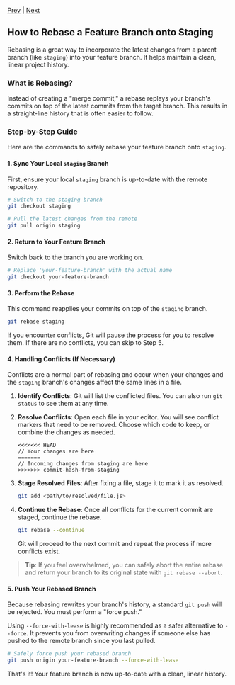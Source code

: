 [Prev](/page-03.md) | [Next](/page-05.md)

## How to Rebase a Feature Branch onto Staging

Rebasing is a great way to incorporate the latest changes from a parent branch (like `staging`) into your feature branch. It helps maintain a clean, linear project history.

### What is Rebasing?

Instead of creating a "merge commit," a rebase replays your branch's commits on top of the latest commits from the target branch. This results in a straight-line history that is often easier to follow.

### Step-by-Step Guide

Here are the commands to safely rebase your feature branch onto `staging`.

#### 1\. Sync Your Local `staging` Branch

First, ensure your local `staging` branch is up-to-date with the remote repository.

```bash
# Switch to the staging branch
git checkout staging

# Pull the latest changes from the remote
git pull origin staging
```

#### 2\. Return to Your Feature Branch

Switch back to the branch you are working on.

```bash
# Replace 'your-feature-branch' with the actual name
git checkout your-feature-branch
```

#### 3\. Perform the Rebase

This command reapplies your commits on top of the `staging` branch.

```bash
git rebase staging
```

If you encounter conflicts, Git will pause the process for you to resolve them. If there are no conflicts, you can skip to Step 5.

#### 4\. Handling Conflicts (If Necessary)

Conflicts are a normal part of rebasing and occur when your changes and the `staging` branch's changes affect the same lines in a file.

1.  **Identify Conflicts**: Git will list the conflicted files. You can also run `git status` to see them at any time.

2.  **Resolve Conflicts**: Open each file in your editor. You will see conflict markers that need to be removed. Choose which code to keep, or combine the changes as needed.

    ```plaintext
    <<<<<<< HEAD
    // Your changes are here
    =======
    // Incoming changes from staging are here
    >>>>>>> commit-hash-from-staging
    ```

3.  **Stage Resolved Files**: After fixing a file, stage it to mark it as resolved.

    ```bash
    git add <path/to/resolved/file.js>
    ```

4.  **Continue the Rebase**: Once all conflicts for the current commit are staged, continue the rebase.

    ```bash
    git rebase --continue
    ```

    Git will proceed to the next commit and repeat the process if more conflicts exist.

> **Tip**: If you feel overwhelmed, you can safely abort the entire rebase and return your branch to its original state with `git rebase --abort`.

#### 5\. Push Your Rebased Branch

Because rebasing rewrites your branch's history, a standard `git push` will be rejected. You must perform a "force push."

Using `--force-with-lease` is highly recommended as a safer alternative to `--force`. It prevents you from overwriting changes if someone else has pushed to the remote branch since you last pulled.

```bash
# Safely force push your rebased branch
git push origin your-feature-branch --force-with-lease
```

That's it\! Your feature branch is now up-to-date with a clean, linear history.